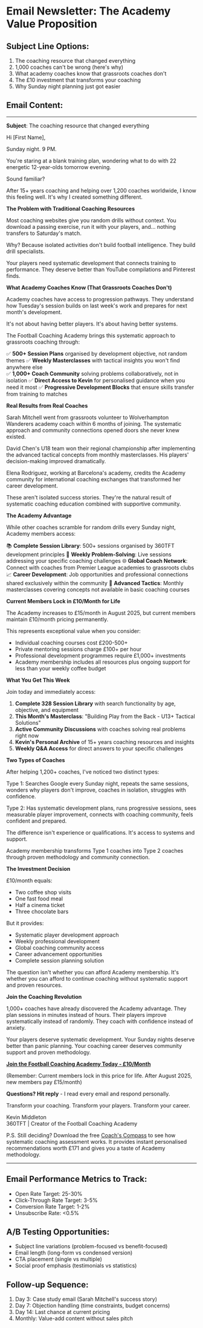 # Email Newsletter: The Academy Value Proposition

## Subject Line Options:
1. The coaching resource that changed everything
2. 1,000 coaches can't be wrong (here's why)
3. What academy coaches know that grassroots coaches don't
4. The £10 investment that transforms your coaching
5. Why Sunday night planning just got easier

## Email Content:

---

**Subject**: The coaching resource that changed everything

Hi [First Name],

Sunday night. 9 PM. 

You're staring at a blank training plan, wondering what to do with 22 energetic 12-year-olds tomorrow evening.

Sound familiar? 

After 15+ years coaching and helping over 1,200 coaches worldwide, I know this feeling well. It's why I created something different.

**The Problem with Traditional Coaching Resources**

Most coaching websites give you random drills without context. You download a passing exercise, run it with your players, and... nothing transfers to Saturday's match.

Why? Because isolated activities don't build football intelligence. They build drill specialists.

Your players need systematic development that connects training to performance. They deserve better than YouTube compilations and Pinterest finds.

**What Academy Coaches Know (That Grassroots Coaches Don't)**

Academy coaches have access to progression pathways. They understand how Tuesday's session builds on last week's work and prepares for next month's development.

It's not about having better players. It's about having better systems.

The Football Coaching Academy brings this systematic approach to grassroots coaching through:

✅ **500+ Session Plans** organised by development objective, not random themes
✅ **Weekly Masterclasses** with tactical insights you won't find anywhere else  
✅ **1,000+ Coach Community** solving problems collaboratively, not in isolation
✅ **Direct Access to Kevin** for personalised guidance when you need it most
✅ **Progressive Development Blocks** that ensure skills transfer from training to matches

**Real Results from Real Coaches**

Sarah Mitchell went from grassroots volunteer to Wolverhampton Wanderers academy coach within 6 months of joining. The systematic approach and community connections opened doors she never knew existed.

David Chen's U18 team won their regional championship after implementing the advanced tactical concepts from monthly masterclasses. His players' decision-making improved dramatically.

Elena Rodriguez, working at Barcelona's academy, credits the Academy community for international coaching exchanges that transformed her career development.

These aren't isolated success stories. They're the natural result of systematic coaching education combined with supportive community.

**The Academy Advantage**

While other coaches scramble for random drills every Sunday night, Academy members access:

📚 **Complete Session Library**: 500+ sessions organised by 360TFT development principles
🎯 **Weekly Problem-Solving**: Live sessions addressing your specific coaching challenges
🌐 **Global Coach Network**: Connect with coaches from Premier League academies to grassroots clubs
📈 **Career Development**: Job opportunities and professional connections shared exclusively within the community
🧠 **Advanced Tactics**: Monthly masterclasses covering concepts not available in basic coaching courses

**Current Members Lock in £10/Month for Life**

The Academy increases to £15/month in August 2025, but current members maintain £10/month pricing permanently.

This represents exceptional value when you consider:
- Individual coaching courses cost £200-500+
- Private mentoring sessions charge £100+ per hour
- Professional development programmes require £1,000+ investments
- Academy membership includes all resources plus ongoing support for less than your weekly coffee budget

**What You Get This Week**

Join today and immediately access:

1. **Complete 328 Session Library** with search functionality by age, objective, and equipment
2. **This Month's Masterclass**: "Building Play from the Back - U13+ Tactical Solutions"
3. **Active Community Discussions** with coaches solving real problems right now
4. **Kevin's Personal Archive** of 15+ years coaching resources and insights
5. **Weekly Q&A Access** for direct answers to your specific challenges

**Two Types of Coaches**

After helping 1,200+ coaches, I've noticed two distinct types:

Type 1: Searches Google every Sunday night, repeats the same sessions, wonders why players don't improve, coaches in isolation, struggles with confidence.

Type 2: Has systematic development plans, runs progressive sessions, sees measurable player improvement, connects with coaching community, feels confident and prepared.

The difference isn't experience or qualifications. It's access to systems and support.

Academy membership transforms Type 1 coaches into Type 2 coaches through proven methodology and community connection.

**The Investment Decision**

£10/month equals:
- Two coffee shop visits
- One fast food meal
- Half a cinema ticket
- Three chocolate bars

But it provides:
- Systematic player development approach
- Weekly professional development
- Global coaching community access
- Career advancement opportunities
- Complete session planning solution

The question isn't whether you can afford Academy membership. It's whether you can afford to continue coaching without systematic support and proven resources.

**Join the Coaching Revolution**

1,000+ coaches have already discovered the Academy advantage. They plan sessions in minutes instead of hours. Their players improve systematically instead of randomly. They coach with confidence instead of anxiety.

Your players deserve systematic development. Your Sunday nights deserve better than panic planning. Your coaching career deserves community support and proven methodology.

**[Join the Football Coaching Academy Today - £10/Month](https://www.skool.com/coachingacademy)**

(Remember: Current members lock in this price for life. After August 2025, new members pay £15/month)

**Questions? Hit reply** - I read every email and respond personally.

Transform your coaching. Transform your players. Transform your career.

Kevin Middleton  
360TFT | Creator of the Football Coaching Academy

P.S. Still deciding? Download the free [Coach's Compass](https://360tft.com/l/TheCoachCompass) to see how systematic coaching assessment works. It provides instant personalised recommendations worth £171 and gives you a taste of Academy methodology.

---

## Email Performance Metrics to Track:
- Open Rate Target: 25-30%
- Click-Through Rate Target: 3-5%  
- Conversion Rate Target: 1-2%
- Unsubscribe Rate: <0.5%

## A/B Testing Opportunities:
- Subject line variations (problem-focused vs benefit-focused)
- Email length (long-form vs condensed version)
- CTA placement (single vs multiple)
- Social proof emphasis (testimonials vs statistics)

## Follow-up Sequence:
1. Day 3: Case study email (Sarah Mitchell's success story)
2. Day 7: Objection handling (time constraints, budget concerns)
3. Day 14: Last chance at current pricing
4. Monthly: Value-add content without sales pitch